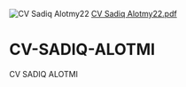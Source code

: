 ![CV Sadiq Alotmy22](https://user-images.githubusercontent.com/78486332/223125740-5f5570f0-fffc-464a-8635-aaec4e75b355.jpg)
[CV Sadiq Alotmy22.pdf](https://github.com/SADIQ12ALOTMI/CV-SADIQ-ALOTMI/files/10898731/CV.Sadiq.Alotmy22.pdf)
# CV-SADIQ-ALOTMI
CV SADIQ ALOTMI
